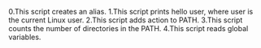 0.This script creates an alias.
1.This script prints hello user, where user is the current Linux user.
2.This script adds action to PATH.
3.This script counts the number of directories in the PATH.
4.This script reads global variables. 
